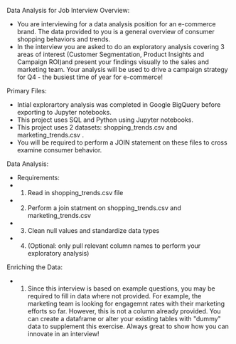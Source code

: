 Data Analysis for Job Interview 
Overview:
- You are interviewing for a data analysis position for an e-commerce brand. The data provided to you is a general overview of consumer shopping behaviors and trends.
- In the interview you are asked to do an exploratory analysis covering 3 areas of interest (Customer Segmentation, Product Insights and Campaign ROI)and present your findings visually to the sales and marketing team. Your analysis will be used to drive a campaign strategy for Q4 - the busiest time of year for e-commerce! 

Primary Files:
- Intial explorartory analysis was completed in Google BigQuery before exporting to Jupyter notebooks.
- This project uses SQL and Python using Jupyter notebooks.
- This project uses 2 datasets: shopping_trends.csv and marketing_trends.csv . 
- You will be required to perform a JOIN statement on these files to cross examine consumer behavior.

Data Analysis:
- Requirements:
- 1. Read in shopping_trends.csv file 
- 2. Perform a join statment on shopping_trends.csv and marketing_trends.csv
- 3. Clean null values and standardize data types 
- 4. (Optional: only pull relevant column names to perform your exploratory analysis)

Enriching the Data:
- 1. Since this interview is based on example questions, you may be required to fill in data where not provided. For example, the marketing team is looking for engagemnt rates with their marketing efforts so far. However, this is not a column already provided. You can create a dataframe or alter your existing tables with "dummy" data to supplement this exercise. Always great to show how you can innovate in an interview! 

